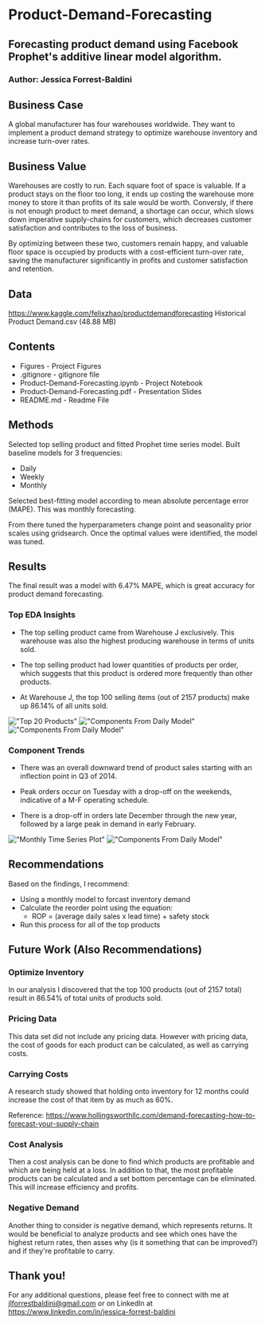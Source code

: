 # Product-Demand-Forecasting

## Forecasting product demand using Facebook Prophet's additive linear model algorithm. 

### Author: Jessica Forrest-Baldini

## Business Case

A global manufacturer has four warehouses worldwide. They want to implement a product demand strategy to optimize warehouse inventory and increase turn-over rates.

## Business Value

Warehouses are costly to run. Each square foot of space is valuable. If a product stays on the floor too long, it ends up costing the warehouse more money to store it than profits of its sale would be worth. Conversly, if there is not enough product to meet demand, a shortage can occur, which slows down imperative supply-chains for customers, which decreases customer satisfaction and contributes to the loss of business.

By optimizing between these two, customers remain happy, and valuable floor space is occupied by products with a cost-efficient turn-over rate, saving the manufacturer significantly in profits and customer satisfaction and retention.

## Data

https://www.kaggle.com/felixzhao/productdemandforecasting
Historical Product Demand.csv (48.88 MB)

## Contents 

- Figures - Project Figures
- .gitignore - gitignore file
- Product-Demand-Forecasting.ipynb - Project Notebook
- Product-Demand-Forecasting.pdf - Presentation Slides
- README.md - Readme File

## Methods 

Selected top selling product and fitted Prophet time series model. Built baseline models for 3 frequencies:
- Daily
- Weekly
- Monthly

Selected best-fitting model according to mean absolute percentage error (MAPE). This was monthly forecasting.

From there tuned the hyperparameters change point and seasonality prior scales using gridsearch. Once the optimal values were identified, the model was tuned.

## Results

The final result was a model with 6.47% MAPE, which is great accuracy for product demand forecasting.  
  
### Top EDA Insights

- The top selling product came from Warehouse J exclusively. This warehouse was also the highest producing warehouse in terms of units sold. 

- The top selling product had lower quantities of products per order, which suggests that this product is ordered more frequently than other products. 

- At Warehouse J, the top 100 selling items (out of 2157 products) make up 86.14% of all units sold.

!["Top 20 Products"](Figures/Top20.png)
!["Components From Daily Model"](Figures/ComponentsD.png)
!["Components From Daily Model"](Figures/ComponentsD.png)


### Component Trends

- There was an overall downward trend of product sales starting with an inflection point in Q3 of 2014. 

- Peak orders occur on Tuesday with a drop-off on the weekends, indicative of a M-F operating schedule. 

- There is a drop-off in orders late December through the new year, followed by a large peak in demand in early February.

!["Monthly Time Series Plot"](Figures/TimeSeriesM.png)
!["Components From Daily Model"](Figures/ComponentsD.png)

## Recommendations

Based on the findings, I recommend:

- Using a monthly model to forcast inventory demand
- Calculate the reorder point using the equation:
    - ROP = (average daily sales x lead time) + safety stock
- Run this process for all of the top products

## Future Work (Also Recommendations)

### Optimize Inventory

In our analysis I discovered that the top 100 products (out of 2157 total) result in 86.54% of total units of products sold.

### Pricing Data

This data set did not include any pricing data. However with pricing data, the cost of goods for each product can be calculated, as well as carrying costs.

### Carrying Costs

A research study showed that holding onto inventory for 12 months could increase the cost of that item by as much as 60%.

Reference: https://www.hollingsworthllc.com/demand-forecasting-how-to-forecast-your-supply-chain

### Cost Analysis

Then a cost analysis can be done to find which products are profitable and which are being held at a loss. In addition to that, the most profitable products can be calculated and a set bottom percentage can be eliminated. This will increase efficiency and profits.

### Negative Demand

Another thing to consider is negative demand, which represents returns. It would be beneficial to analyze products and see which ones have the highest return rates, then asses why (is it something that can be improved?) and if they're profitable to carry.

## Thank you!

For any additional questions, please feel free to connect with me at jlforrestbaldini@gmail.com or on LinkedIn at https://www.linkedin.com/in/jessica-forrest-baldini
